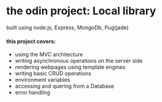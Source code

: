 <h1>the odin project: Local library</h1>
<p>built using node.js, Express, MongoDb, Pug(jade)</p>

<h4>this project covers: </h4>
<ul>
    <li>using the MVC architecture</li>
    <li>writing asynchronous operations on the server side</li>
    <li>rendering webpages using template engines</li>
    <li>writing basic CRUD operations</li>
    <li>environment variables</li>
    <li>accessing and quering from a Database</li>
    <li>error handling</li>
</ul>
